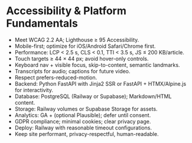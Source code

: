 # Accessibility & Platform Fundamentals
- Meet WCAG 2.2 AA; Lighthouse ≥ 95 Accessibility.
- Mobile-first; optimize for iOS/Android Safari/Chrome first.
- Performance: LCP < 2.5 s, CLS < 0.1, TTI < 3.5 s, JS ≤ 200 KB/article.
- Touch targets ≥ 44 × 44 px; avoid hover-only controls.
- Keyboard nav + visible focus, skip-to-content, semantic landmarks.
- Transcripts for audio; captions for future video.
- Respect prefers-reduced-motion.
- Backend: Python FastAPI with Jinja2 SSR or FastAPI + HTMX/Alpine.js for interactivity.
- Database: PostgreSQL (Railway or Supabase); Markdown/HTML content.
- Storage: Railway volumes or Supabase Storage for assets.
- Analytics: GA + (optional Plausible); defer until consent.
- GDPR compliance; minimal cookies; clear privacy page.
- Deploy: Railway with reasonable timeout configurations.
- Keep site performant, privacy-respectful, human-readable.

